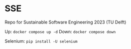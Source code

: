 # SSE
Repo for Sustainable Software Engineering 2023 (TU Delft)

Up: `docker compose up -d`
Down: `docker compose down`

Selenium: `pip install -U selenium`
